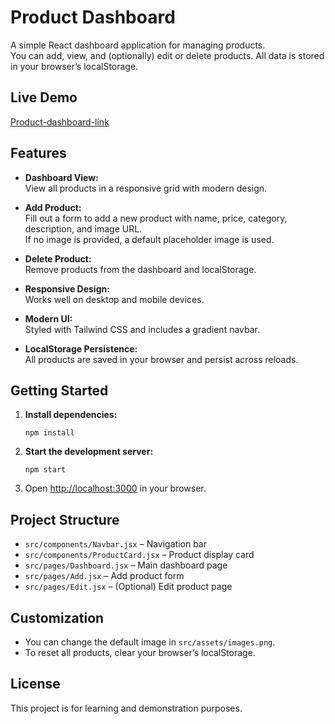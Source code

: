 # Product Dashboard

A simple React dashboard application for managing products.  
You can add, view, and (optionally) edit or delete products. All data is stored in your browser’s localStorage.

## Live Demo

[Product-dashboard-link](https://product-dashboard-with-react.netlify.app/)

## Features

- **Dashboard View:**  
  View all products in a responsive grid with modern design.

- **Add Product:**  
  Fill out a form to add a new product with name, price, category, description, and image URL.  
  If no image is provided, a default placeholder image is used.

- **Delete Product:**  
  Remove products from the dashboard and localStorage.

- **Responsive Design:**  
  Works well on desktop and mobile devices.

- **Modern UI:**  
  Styled with Tailwind CSS and includes a gradient navbar.

- **LocalStorage Persistence:**  
  All products are saved in your browser and persist across reloads.

## Getting Started

1. **Install dependencies:**
   ```
   npm install
   ```
2. **Start the development server:**
   ```
   npm start
   ```
3. Open [http://localhost:3000](http://localhost:3000) in your browser.

## Project Structure

- `src/components/Navbar.jsx` – Navigation bar
- `src/components/ProductCard.jsx` – Product display card
- `src/pages/Dashboard.jsx` – Main dashboard page
- `src/pages/Add.jsx` – Add product form
- `src/pages/Edit.jsx` – (Optional) Edit product page

## Customization

- You can change the default image in `src/assets/images.png`.
- To reset all products, clear your browser’s localStorage.

## License

This project is for learning and demonstration purposes.
